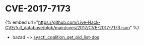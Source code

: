 # CVE-2017-7173
{% embed url="https://github.com/Live-Hack-CVE/full_database/blob/main/cves/2017/CVE-2017-7173.json" %}

* bazad ~> [sysctl_coalition_get_pid_list-dos](https://www.alice-snow.ru/2017/database/cve-2017-7173/sysctl_coalition_get_pid_list-dos-bazad)